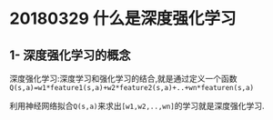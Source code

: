 # 20180329 什么是深度强化学习



## 1- 深度强化学习的概念

深度强化学习:深度学习和强化学习的结合,就是通过定义一个函数`Q(s,a)=w1*feature1(s,a)+w2*feature2(s,a)+..+wn*featuren(s,a)`

利用神经网络拟合`Q(s,a)`来求出`[w1,w2,..,wn]`的学习就是深度强化学习.

